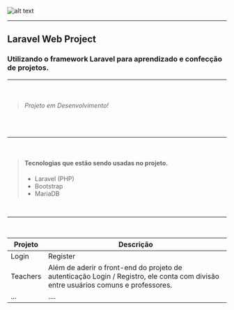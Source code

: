 ![alt text](https://img.shields.io/badge/<STATUS>-<Desenvolvimento>-<green>)

___

## Laravel Web Project

### Utilizando o framework Laravel para aprendizado e confecção de projetos.

___

<br>

> ###### Projeto em Desenvolvimento!

<br>

___

<br>

> #### Tecnologias que estão sendo usadas no projeto.
>
> - Laravel (PHP)
> - Bootstrap
> - MariaDB

<br>

___

<br>

| Projeto | Descrição |
| ----------- | ----------- |
| Login | Register | Projeto simples ao qual realiza login e registro no banco de dados. Com front-end embutido. |
| Teachers | Além de aderir o front-end do projeto de autenticação Login / Registro, ele conta com divisão entre usuários comuns e professores. | 
| ... | .... | 